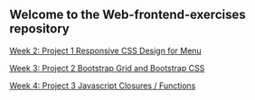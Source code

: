## Welcome to the Web-frontend-exercises repository

[Week 2: Project 1 Responsive CSS Design for Menu](https://brianhillsley.github.io/web-frontend-exercises/2-responsive-css-menu/)

[Week 3: Project 2 Bootstrap Grid and Bootstrap CSS](https://brianhillsley.github.io/web-frontend-exercises/3-bootstrap-grid/)

[Week 4: Project 3 Javascript Closures / Functions](https://brianhillsley.github.io/web-frontend-exercises/4-js-intro/)
